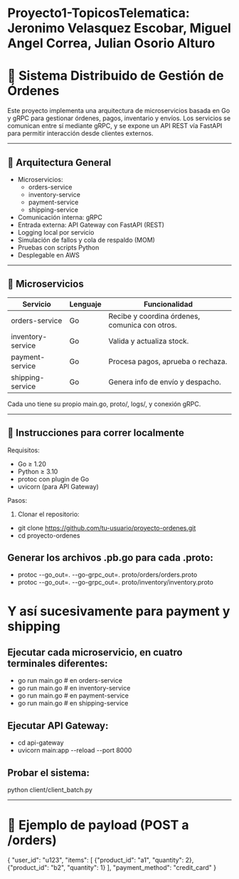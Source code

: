 # Proyecto1-TopicosTelematica: Jeronimo Velasquez Escobar, Miguel Angel Correa, Julian Osorio Alturo

# 🧾 Sistema Distribuido de Gestión de Órdenes

Este proyecto implementa una arquitectura de microservicios basada en Go y gRPC para gestionar órdenes, pagos, inventario y envíos. Los servicios se comunican entre sí mediante gRPC, y se expone un API REST vía FastAPI para permitir interacción desde clientes externos.

---

## 📐 Arquitectura General

- Microservicios:
  - orders-service
  - inventory-service
  - payment-service
  - shipping-service
- Comunicación interna: gRPC
- Entrada externa: API Gateway con FastAPI (REST)
- Logging local por servicio
- Simulación de fallos y cola de respaldo (MOM)
- Pruebas con scripts Python
- Desplegable en AWS

---

## 🧩 Microservicios

| Servicio          | Lenguaje | Funcionalidad                                   |
|------------------|----------|--------------------------------------------------|
| orders-service   | Go       | Recibe y coordina órdenes, comunica con otros.  |
| inventory-service| Go       | Valida y actualiza stock.                        |
| payment-service  | Go       | Procesa pagos, aprueba o rechaza.               |
| shipping-service | Go       | Genera info de envío y despacho.                |

Cada uno tiene su propio main.go, proto/, logs/, y conexión gRPC.

---

## 🚀 Instrucciones para correr localmente

Requisitos:

- Go ≥ 1.20
- Python ≥ 3.10
- protoc con plugin de Go
- uvicorn (para API Gateway)

Pasos:

1. Clonar el repositorio:

- git clone https://github.com/tu-usuario/proyecto-ordenes.git
- cd proyecto-ordenes

## Generar los archivos .pb.go para cada .proto:
- protoc --go_out=. --go-grpc_out=. proto/orders/orders.proto
- protoc --go_out=. --go-grpc_out=. proto/inventory/inventory.proto
# Y así sucesivamente para payment y shipping

## Ejecutar cada microservicio, en cuatro terminales diferentes:
- go run main.go  # en orders-service
- go run main.go  # en inventory-service
- go run main.go  # en payment-service
- go run main.go  # en shipping-service

## Ejecutar API Gateway:
- cd api-gateway
- uvicorn main:app --reload --port 8000

## Probar el sistema:
python client/client_batch.py

---

# 📝 Ejemplo de payload (POST a /orders)

{
  "user_id": "u123",
  "items": [
    {"product_id": "a1", "quantity": 2},
   {"product_id": "b2", "quantity": 1}
  ],
  "payment_method": "credit_card"
}

